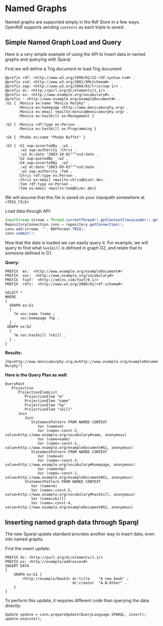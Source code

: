 
<!--

[comment]: # Licensed to the Apache Software Foundation (ASF) under one
[comment]: # or more contributor license agreements.  See the NOTICE file
[comment]: # distributed with this work for additional information
[comment]: # regarding copyright ownership.  The ASF licenses this file
[comment]: # to you under the Apache License, Version 2.0 (the
[comment]: # "License"); you may not use this file except in compliance
[comment]: # with the License.  You may obtain a copy of the License at
[comment]: # 
[comment]: #   http://www.apache.org/licenses/LICENSE-2.0
[comment]: # 
[comment]: # Unless required by applicable law or agreed to in writing,
[comment]: # software distributed under the License is distributed on an
[comment]: # "AS IS" BASIS, WITHOUT WARRANTIES OR CONDITIONS OF ANY
[comment]: # KIND, either express or implied.  See the License for the
[comment]: # specific language governing permissions and limitations
[comment]: # under the License.

-->
# Named Graphs

Named graphs are supported simply in the Rdf Store in a few ways. OpenRdf supports sending `contexts` as each triple is saved.

## Simple Named Graph Load and Query

Here is a very simple example of using the API to Insert data in named graphs and querying with Sparql

First we will define a Trig document to load
Trig document

```
@prefix rdf: <http://www.w3.org/1999/02/22-rdf-syntax-ns#> .
@prefix xsd: <http://www.w3.org/2001/XMLSchema#> .
@prefix swp: <http://www.w3.org/2004/03/trix/swp-1/> .
@prefix dc: <http://purl.org/dc/elements/1.1/> .
@prefix ex: <http://www.example.org/vocabulary#> .
@prefix : <http://www.example.org/exampleDocument#> .
:G1 { :Monica ex:name "Monica Murphy" .
      :Monica ex:homepage <http://www.monicamurphy.org> .
      :Monica ex:email <mailto:monica@monicamurphy.org> .
      :Monica ex:hasSkill ex:Management }

:G2 { :Monica rdf:type ex:Person .
      :Monica ex:hasSkill ex:Programming }

:G4 { :Phobe ex:name "Phobe Buffet" }

:G3 { :G1 swp:assertedBy _:w1 .
      _:w1 swp:authority :Chris .
      _:w1 dc:date "2003-10-02"^^xsd:date .
      :G2 swp:quotedBy _:w2 .
      :G4 swp:assertedBy _:w2 .
      _:w2 dc:date "2003-09-03"^^xsd:date .
      _:w2 swp:authority :Tom .
      :Chris rdf:type ex:Person .
      :Chris ex:email <mailto:chris@bizer.de>.
      :Tom rdf:type ex:Person .
      :Tom ex:email <mailto:tom@bizer.de>}
```

We will assume that this file is saved on your classpath somewhere at `<TRIG_FILE>`

Load data through API:

``` JAVA
InputStream stream = Thread.currentThread().getContextClassLoader().getResourceAsStream("namedgraphs.trig");
RepositoryConnection conn = repository.getConnection();
conn.add(stream, "", RDFFormat.TRIG);
conn.commit();
```

Now that the data is loaded we can easily query it. For example, we will query to find what `hasSkill` is defined in graph G2, and relate that to someone defined in G1.

**Query:**

```
PREFIX  ex:  <http://www.example.org/exampleDocument#>
PREFIX  voc:  <http://www.example.org/vocabulary#>
PREFIX  foaf:  <http://xmlns.com/foaf/0.1/>
PREFIX  rdfs:  <http://www.w3.org/2000/01/rdf-schema#>

SELECT *
WHERE
{
  GRAPH ex:G1
  {
    ?m voc:name ?name ;
       voc:homepage ?hp .
  } .
 GRAPH ex:G2
  {
    ?m voc:hasSkill ?skill .
  } .
}
```

**Results:**

```
[hp=http://www.monicamurphy.org;m=http://www.example.org/exampleDocument#Monica;skill=http://www.example.org/vocabulary#Programming;name="Monica Murphy"]
```

**Here is the Query Plan as well:**

```
QueryRoot
   Projection
      ProjectionElemList
         ProjectionElem "m"
         ProjectionElem "name"
         ProjectionElem "hp"
         ProjectionElem "skill"
      Join
         Join
            StatementPattern FROM NAMED CONTEXT
               Var (name=m)
               Var (name=-const-2, value=http://www.example.org/vocabulary#name, anonymous)
               Var (name=name)
               Var (name=-const-1, value=http://www.example.org/exampleDocument#G1, anonymous)
            StatementPattern FROM NAMED CONTEXT
               Var (name=m)
               Var (name=-const-3, value=http://www.example.org/vocabulary#homepage, anonymous)
               Var (name=hp)
               Var (name=-const-1, value=http://www.example.org/exampleDocument#G1, anonymous)
         StatementPattern FROM NAMED CONTEXT
            Var (name=m)
            Var (name=-const-5, value=http://www.example.org/vocabulary#hasSkill, anonymous)
            Var (name=skill)
            Var (name=-const-4, value=http://www.example.org/exampleDocument#G2, anonymous)
```

## Inserting named graph data through Sparql

The new Sparql update standard provides another way to insert data, even into named graphs.

First the insert update:

```
PREFIX dc: <http://purl.org/dc/elements/1.1/>
PREFIX ex: <http://example/addresses#>
INSERT DATA
{
    GRAPH ex:G1 {
        <http://example/book3> dc:title    "A new book" ;
                               dc:creator  "A.N.Other" .
    }
}
```

To perform this update, it requires different code than querying the data directly:

```
Update update = conn.prepareUpdate(QueryLanguage.SPARQL, insert);
update.execute();
```